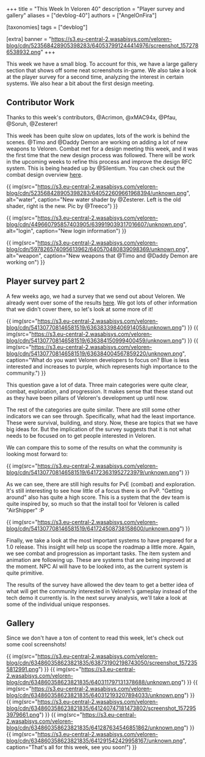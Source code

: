 +++
title = "This Week In Veloren 40"
description = "Player survey and gallery"
aliases = ["devblog-40"]
authors = ["AngelOnFira"]

[taxonomies]
tags = ["devblog"]

[extra]
banner = "https://s3.eu-central-2.wasabisys.com/veloren-blog/cdn/523568428905398283/640537991244414976/screenshot_1572786538932.png"
+++

This week we have a small blog. To account for this, we have a large gallery section that shows off some neat screenshots in-game. We also take a look at the player survey for a second time, analyzing the interest in certain systems. We also hear a bit about the first design meeting.

## Contributor Work

Thanks to this week's contributors, @Acrimon, @xMAC94x, @Pfau, @Soruh, @Zesterer!

This week has been quite slow on updates, lots of the work is behind the scenes. @Timo and @Daddy Demon are working on adding a lot of new weapons to Veloren. Combat met for a design meeting this week, and it was the first time that the new design process was followed. There will be work in the upcoming weeks to refine this process and improve the design RFC system. This is being headed up by @Silentium. You can check out the combat design overview [here](https://docs.google.com/document/d/1YGKIY5-NEnl_P39KjxJLZoGRQWNB0X970-rPADBO7BM/edit?usp=sharing).

{{ img(src="https://s3.eu-central-2.wasabisys.com/veloren-blog/cdn/523568428905398283/640522609661968394/unknown.png", alt="water", caption="New water shader by @Zesterer. Left is the old shader, right is the new. Pic by @Treeco") }}

{{ img(src="https://s3.eu-central-2.wasabisys.com/veloren-blog/cdn/449660795857403905/639919039317016607/unknown.png", alt="login", caption="New login information") }}

{{ img(src="https://s3.eu-central-2.wasabisys.com/veloren-blog/cdn/597826574095613962/640570480839098369/unknown.png", alt="weapon", caption="New weapons that @Timo and @Daddy Demon are working on") }}

## Player survey part 2

A few weeks ago, we had a survey that we send out about Veloren. We already went over some of the results [here](https://veloren.net/devblog-36/). We got lots of other information that we didn't cover there, so let's look at some more of it!

{{ img(src="https://s3.eu-central-2.wasabisys.com/veloren-blog/cdn/541307708146581519/636383398406914058/unknown.png") }}
{{ img(src="https://s3.eu-central-2.wasabisys.com/veloren-blog/cdn/541307708146581519/636384150999400459/unknown.png") }}
{{ img(src="https://s3.eu-central-2.wasabisys.com/veloren-blog/cdn/541307708146581519/636384004567859220/unknown.png", caption="What do you want Veloren developers to focus on? Blue is less interested and increases to purple, which represents high importance to the community.") }}

This question gave a lot of data. Three main categories were quite clear, combat, exploration, and progression. It makes sense that these stand out as they have been pillars of Veloren's development up until now.

The rest of the categories are quite similar. There are still some other indicators we can see through. Specifically, what had the least importance. These were survival, building, and story. Now, these are topics that we have big ideas for. But the implication of the survey suggests that it is not what needs to be focused on to get people interested in Veloren.

We can compare this to some of the results on what the community is looking most forward to:

{{ img(src="https://s3.eu-central-2.wasabisys.com/veloren-blog/cdn/541307708146581519/641723631952723979/unknown.png") }}

As we can see, there are still high results for PvE (combat) and exploration. It's still interesting to see how little of a focus there is on PvP. "Getting around" also has quite a high score. This is a system that the dev team is quite inspired by, so much so that the install tool for Veloren is called "AirShipper" :P

{{ img(src="https://s3.eu-central-2.wasabisys.com/veloren-blog/cdn/541307708146581519/641724508738158600/unknown.png") }}

Finally, we take a look at the most important systems to have prepared for a 1.0 release. This insight will help us scope the roadmap a little more. Again, we see combat and progression as important tasks. The item system and animation are following up. These are systems that are being improved at the moment. NPC AI will have to be looked into, as the current system is quite primitive.

The results of the survey have allowed the dev team to get a better idea of what will get the community interested in Veloren's gameplay instead of the tech demo it currently is. In the next survey analysis, we'll take a look at some of the individual unique responses.

## Gallery

Since we don't have a ton of content to read this week, let's check out some cool screenshots!

{{ img(src="https://s3.eu-central-2.wasabisys.com/veloren-blog/cdn/634860358623821835/638731902198743050/screenshot_1572355812991.png") }}
{{ img(src="https://s3.eu-central-2.wasabisys.com/veloren-blog/cdn/634860358623821835/640311797131378688/unknown.png") }}
{{ img(src="https://s3.eu-central-2.wasabisys.com/veloren-blog/cdn/634860358623821835/640312193207894033/unknown.png") }}
{{ img(src="https://s3.eu-central-2.wasabisys.com/veloren-blog/cdn/634860358623821835/641240747181473802/screenshot_1572953979661.png") }}
{{ img(src="https://s3.eu-central-2.wasabisys.com/veloren-blog/cdn/634860358623821835/641287634546851862/unknown.png") }}
{{ img(src="https://s3.eu-central-2.wasabisys.com/veloren-blog/cdn/634860358623821835/641291542429958167/unknown.png", caption="That's all for this week, see you soon!") }}
